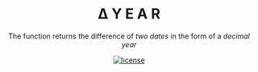 <h1 align="center">
	Δ Y E A R
</h1>

<p align="center">
	The function returns the difference of <i>two dates</i> in the form of a <i>decimal year</i>
</p>

<div align="center">

[![license](https://img.shields.io/badge/license-MIT-ffcd28.svg)](LICENSE)

</div>

